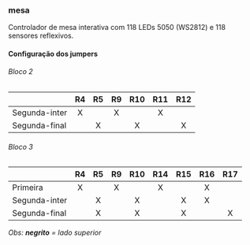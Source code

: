 ### mesa

Controlador de mesa interativa com 118 LEDs 5050 (WS2812) e 118 sensores reflexivos.  

#### Configuração dos jumpers
###### Bloco 2
|               | R4 | **R5** | R9 | **R10** | R11 | **R12** |
|---------------|:--:|:------:|:--:|:-------:|:---:|:-------:|
| Segunda-inter |  X |        |  X |         |  X  |         |
| Segunda-final |    |    X   |    |    X    |     |    X    |

###### Bloco 3
|               | R4 | **R5** | R9 | **R10** | R14 | **R15** | R16 | **R17** |
|---------------|:--:|:------:|:--:|:-------:|:---:|:-------:|:---:|:-------:|
| Primeira      |  X |        |  X |         |  X  |         |  X  |         |
| Segunda-inter |    |    X   |    |    X    |     |    X    |  X  |         |
| Segunda-final |    |    X   |    |    X    |     |    X    |     |    X    |

*Obs: **negrito** = lado superior*
